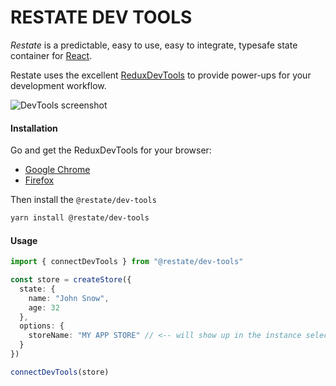 # RESTATE DEV TOOLS

_Restate_ is a predictable, easy to use, easy to integrate, typesafe state container for [React](https://reactjs.org/).

Restate uses the
excellent <a href="https://github.com/zalmoxisus/redux-devtools-extension" target="https://github.com/zalmoxisus/redux-devtools-extension">ReduxDevTools</a> to provide power-ups for your development workflow.

![DevTools screenshot](https://raw.githubusercontent.com/uwinkler/restate/master/web-site/src/pages/dev-tools-screenshot.png)

#### Installation

Go and get the ReduxDevTools for your browser:

- <a href="https://chrome.google.com/webstore/detail/redux-devtools/lmhkpmbekcpmknklioeibfkpmmfibljd">Google Chrome</a>
- <a href="https://addons.mozilla.org/en-US/firefox/addon/reduxdevtools/">Firefox</a>

Then install the `@restate/dev-tools`

```bash
yarn install @restate/dev-tools
```

#### Usage

```ts
import { connectDevTools } from "@restate/dev-tools"

const store = createStore({
  state: {
    name: "John Snow",
    age: 32
  },
  options: {
    storeName: "MY APP STORE" // <-- will show up in the instance selector
  }
})

connectDevTools(store)
```
